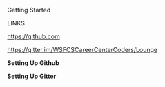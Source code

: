 Getting Started

LINKS 

https://github.com 

https://gitter.im/WSFCSCareerCenterCoders/Lounge 



**Setting Up Github**

**Setting Up Gitter**


